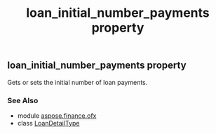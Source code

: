 ﻿---
title: loan_initial_number_payments property
second_title: Aspose.Finance for Python via .NET API References
description: 
type: docs
weight: 60
url: /python-net/aspose.finance.ofx/loandetailtype/loan_initial_number_payments/
is_root: false
---

## loan_initial_number_payments property


Gets or sets the initial number of loan payments.

### See Also
* module [aspose.finance.ofx](../../)
* class [LoanDetailType](/finance/python-net/aspose.finance.ofx/loandetailtype)
